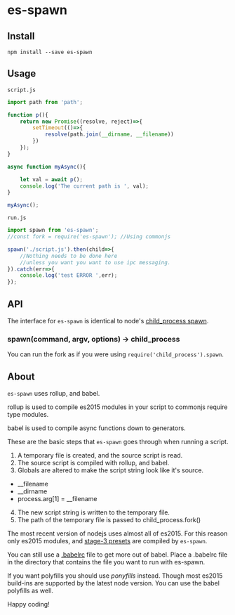 es-spawn
=======

Install
-------

`npm install --save es-spawn`

Usage
-----

`script.js`

```javascript
import path from 'path';

function p(){
    return new Promise((resolve, reject)=>{
        setTimeout(()=>{
            resolve(path.join(__dirname, __filename))
        })
    });
}

async function myAsync(){

    let val = await p();
    console.log('The current path is ', val);
}

myAsync();
```

`run.js`

```javascript
import spawn from 'es-spawn';
//const fork = require('es-spawn'); //Using commonjs

spawn('./script.js').then(child=>{
    //Nothing needs to be done here
    //unless you want you want to use ipc messaging.
}).catch(err=>{
    console.log('test ERROR ',err);
});
```

API
---

The interface for `es-spawn` is identical to node's [child_process spawn](https://nodejs.org/api/child_process.html#child_process_child_process_spawn_command_args_options).

### spawn(command, argv, options) -> child_process

You can run the fork as if you were using `require('child_process').spawn`.

About
-----

`es-spawn` uses rollup, and babel.

rollup is used to compile es2015 modules in your script to commonjs require type modules.

babel is used to compile async functions down to generators.

These are the basic steps that `es-spawn` goes through when running a script.

1. A temporary file is created, and the source script is read.
2. The source script is compiled with rollup, and babel.
3. Globals are altered to make the script string look like it's source.
  * __filename
  * __dirname
  * process.arg[1] = __filename
4. The new script string is written to the temporary file.
5. The path of the temporary file is passed to child_process.fork()

The most recent version of nodejs uses almost all of es2015. For this reason only es2015 modules, and [stage-3 presets](http://babeljs.io/docs/plugins/preset-stage-3/) are compiled by `es-spawn`.

You can still use a [.babelrc](https://babeljs.io/docs/usage/babelrc/) file to get more out of babel. Place a .babelrc file in the directory that contains the file you want to run with es-spawn.

If you want polyfills you should use *ponyfills* instead. Though most es2015 build-ins are supported by the latest node version. You can use the babel polyfills as well.

Happy coding!
